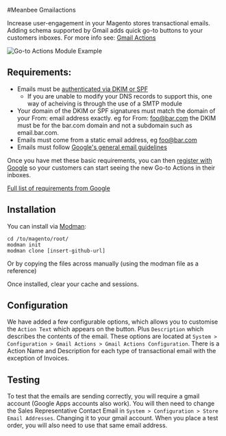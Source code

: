 #Meanbee Gmailactions

Increase user-engagement in your Magento stores transactional emails. Adding schema supported by Gmail adds quick go-to buttons to your customers inboxes. For more info see: [Gmail Actions](https://developers.google.com/gmail/actions/)

![Go-to Actions Module Example](http://cl.ly/image/3d170G1c3E1x/Screenshot%202014-01-29%2015.58.14.png)

## Requirements:

- Emails must be [authenticated via DKIM or SPF](https://support.google.com/mail/answer/180707?hl=en)
	- If you are unable to modify your DNS records to support this, one way of acheiving is through the use of a SMTP module
- Your domain of the DKIM or SPF signatures must match the domain of your From: email address exactly. eg for From: foo@bar.com the DKIM must be for the bar.com domain and not a subdomain such as email.bar.com.
- Emails must come from a static email address, eg foo@bar.com
- Emails must follow [Google's general email guidelines](https://support.google.com/mail/answer/81126?hl=en)


Once you have met these basic requirements, you can then [register with Google](https://developers.google.com/gmail/actions/registering-with-google) so your customers can start seeing the new Go-to Actions in their inboxes.


[Full list of requirements from Google](https://developers.google.com/gmail/actions/registering-with-google)


## Installation

You can install via [Modman](https://github.com/colinmollenhour/modman):

	cd /to/magento/root/
	modman init
	modman clone [insert-github-url]

Or by copying the files across manually (using the modman file as a reference)

Once installed, clear your cache and sessions.

## Configuration

We have added a few configurable options, which allows you to customise the `Action Text` which appears on the button. Plus `Description` which describes the contents of the email. These options are located at `System > Configuration > Gmail Actions > Gmail Actions Configuration`. There is a Action Name and Description for each type of transactional email with the exception of Invoices.

## Testing

To test that the emails are sending correctly, you will require a gmail account (Google Apps accounts also work). You will then need to change the Sales Representative Contact Email in `System > Configuration > Store Email Addresses`. Changing it to your gmail account. When you place a test order, you will also need to use that same email address.
